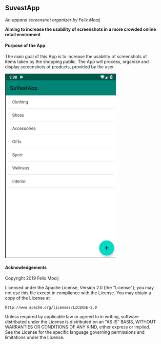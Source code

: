 ## SuvestApp

*An apparel screenshot organizer by Felix Mooij*

**Aiming to increase the usability of screenshots in a more crowded online retail enviroment**

#### Purpose of the App

The main goal of this App is to increase the usability of screenshots of items taken by the shopping public. The App will process, organize and display screenshots of products, provided by the user.  


<img src="https://github.com/feetjeex/SuvestApp/blob/master/doc/MainActivity.png" width="364" height="604" />

#### Acknowledgements




Copyright 2019 Felix Mooij

Licensed under the Apache License, Version 2.0 (the "License");
you may not use this file except in compliance with the License.
You may obtain a copy of the License at

    http://www.apache.org/licenses/LICENSE-2.0

Unless required by applicable law or agreed to in writing, software
distributed under the License is distributed on an "AS IS" BASIS,
WITHOUT WARRANTIES OR CONDITIONS OF ANY KIND, either express or implied.
See the License for the specific language governing permissions and
limitations under the License.
